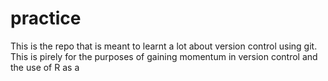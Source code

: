 # practice
This is the repo that is meant to learnt a lot about version control using git. 
This is pirely for the purposes of gaining momentum in version control and the use of R as a 
